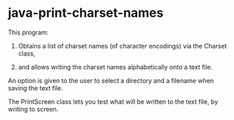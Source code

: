 # java-print-charset-names

This program: 

1. Obtains a list of charset names (of character encodings) via the Charset class, 

2. and allows writing the charset names alphabetically onto a text file. 

An option is given to the user to select a directory and a filename when saving the text file. 

The PrintScreen class lets you test what will be written to the text file, by writing to screen.

